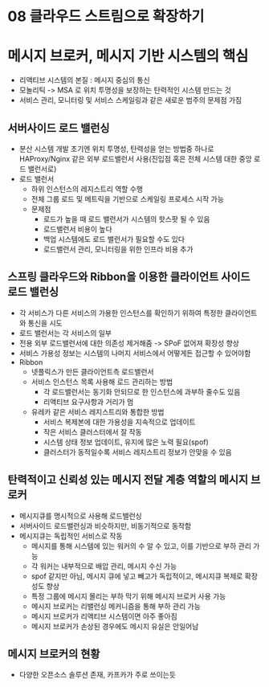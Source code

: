 # 08 클라우드 스트림으로 확장하기

# 메시지 브로커, 메시지 기반 시스템의 핵심
- 리액티브 시스템의 본질 : 메시지 중심의 통신
- 모놀리틱 -> MSA 로 위치 투명성을 보장하는 탄력적인 시스템 만드는 것
- 서비스 관리, 모니터링 및 서비스 스케일링과 같은 새로운 범주의 문제점 가짐

## 서버사이드 로드 밸런싱
- 분산 시스템 개발 초기엔 위치 투명성, 탄력성을 얻는 방법중 하나로 HAProxy/Nginx 같은 외부 로드밸런서 사용(진입점 혹은 전체 시스템 대한 중앙 로드 밸런서로)
- 로드 밸런서
  - 하위 인스턴스의 레지스트리 역할 수행
  - 전체 그룹 로드 및 메트릭을 기반으로 스케일링 프로세스 시작 가능
  - 문제점
    - 로드가 높을 때 로드 밸런서가 시스템의 핫스팟 될 수 있음
    - 로드밸런서 비용이 높다
    - 백업 시스템에도 로드 밸런서가 필요할 수도 있다
    - 로드밸런서 관리, 모니터링을 위한 인프라 비용 추가  

## 스프링 클라우드와 Ribbon을 이용한 클라이언트 사이드 로드 밸런싱
- 각 서비스가 다른 서비스의 가용한 인스턴스를 확인하기 위하여 특정한 클라이언트와 통신을 시도
- 로드 밸런서는 각 서비스의 일부
- 전용 외부 로드밸런서에 대한 의존성 제거해줌 -> SPoF 없어져 확장성 향상
- 서비스 가용성 정보는 시스템의 나머지 서비스에서 어떻게든 접근할 수 있어야함
- Ribbon
  - 넷플릭스가 만든 클라이언트측 로드밸런서
  - 서비스 인스턴스 목록 사용해 로드 관리하는 방법
    - 각 로드밸런서는 동기화 안되므로 한 인스턴스에 과부하 줄수도 있음
    - 리액티브 요구사항과 거리가 멈
  - 유레카 같은 서비스 레지스트리와 통합한 방법
    - 서비스 복제본에 대한 가용성을 지속적으로 업데이트
    - 작은 서비스 클러스터에서 잘 작동
    - 시스템 상태 정보 업데이트, 유지에 많은 노력 필요(spof)
    - 클러스터가 동적일수록 서비스 레지스트리 정보가 안맞을 수 있음

## 탄력적이고 신뢰성 있는 메시지 전달 계층 역할의 메시지 브로커
- 메시지큐를 명시적으로 사용해 로드밸런싱
- 서버사이드 로드밸런싱과 비슷하지만, 비동기적으로 동작함
- 메시지큐는 독립적인 서비스로 작동
  - 메시지를 통해 시스템에 있는 워커의 수 알 수 있고, 이를 기반으로 부하 관리 가능
  - 각 워커는 내부적으로 배압 관리, 메시지 수신 가능
  - spof 같지만 아님, 메시지 큐에 넣고 빼고가 독립적이고, 메시지큐 복제로 확장성도 향상
  - 특정 그룹에 메시지 몰리는 부하 막기 위해 메시지 브로커 사용 가능
  - 메시지 브로커는 리밸런싱 메커니즘을 통해 부하 관리 가능
  - 메시지 브로커가 리액티브 시스템이면 아주 좋아짐 
  - 메시지 브로커가 손상된 경우에도 메시지 유실은 안일어남

## 메시지 브로커의 현황
- 다양한 오픈소스 솔루션 존재, 카프카가 주로 쓰이는듯
   
